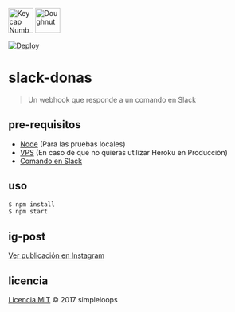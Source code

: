 <img src="https://raw.githubusercontent.com/Ranks/emojione/master/assets/png_512x512/0023-20e3.png" alt="Keycap Number Sign" width="50" height="50"/> <img src="https://raw.githubusercontent.com/Ranks/emojione/master/assets/png_512x512/1f369.png" alt="Doughnut" width="50" height="50"/>

[![Deploy](https://www.herokucdn.com/deploy/button.svg)](https://heroku.com/deploy?template=https://github.com/simpleloops/slack-donas/tree/master)

# slack-donas
> Un webhook que responde a un comando en Slack

## pre-requisitos

- [Node](https://nodejs.org/es/) (Para las pruebas locales)
- [VPS](https://m.do.co/c/2f6ba054b7bc) (En caso de que no quieras utilizar Heroku en Producción)
- [Comando en Slack](https://api.slack.com/slash-commands)

## uso

```bash
$ npm install
$ npm start
```

## ig-post

[Ver publicación en Instagram](https://www.instagram.com/p/BRw-WrljGcV/)

## licencia
[Licencia MIT](http://opensource.org/licenses/MIT) :copyright: 2017 simpleloops
